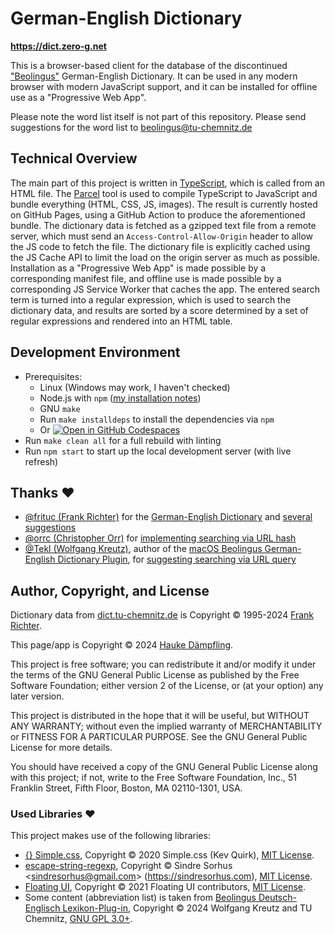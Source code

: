 German-English Dictionary
=========================

**<https://dict.zero-g.net>**

This is a browser-based client for the database of the discontinued
["Beolingus"](https://dict.tu-chemnitz.de) German-English Dictionary.
It can be used in any modern browser with modern JavaScript support,
and it can be installed for offline use as a "Progressive Web App".

Please note the word list itself is not part of this repository.
Please send suggestions for the word list to beolingus@tu-chemnitz.de

Technical Overview
------------------

The main part of this project is written in [TypeScript](https://www.typescriptlang.org/), which is
called from an HTML file. The [Parcel](https://parceljs.org/) tool is used to compile TypeScript
to JavaScript and bundle everything (HTML, CSS, JS, images). The result is currently hosted on
GitHub Pages, using a GitHub Action to produce the aforementioned bundle. The dictionary data is
fetched as a gzipped text file from a remote server, which must send an `Access-Control-Allow-Origin`
header to allow the JS code to fetch the file. The dictionary file is explicitly cached using the
JS Cache API to limit the load on the origin server as much as possible. Installation as a
"Progressive Web App" is made possible by a corresponding manifest file, and offline use is made
possible by a corresponding JS Service Worker that caches the app. The entered search term is
turned into a regular expression, which is used to search the dictionary data, and results are
sorted by a score determined by a set of regular expressions and rendered into an HTML table.

Development Environment
-----------------------

- Prerequisites:
  - Linux (Windows may work, I haven't checked)
  - Node.js with `npm` ([my installation notes](https://github.com/haukex/toolshed/blob/main/notes/JavaScript.md))
  - GNU `make`
  - Run `make installdeps` to install the dependencies via `npm`
  - Or [![Open in GitHub Codespaces](https://github.com/codespaces/badge.svg)](https://codespaces.new/haukex/de-en-dict)
- Run `make clean all` for a full rebuild with linting
- Run `npm start` to start up the local development server (with live refresh)

Thanks ❤️
--------

- [@frituc (Frank Richter)](https://github.com/frituc)
  for the [German-English Dictionary](https://ftp.tu-chemnitz.de/pub/Local/urz/ding/de-en-devel/)
  and [several suggestions](https://github.com/haukex/de-en-dict/issues?q=author%3Afrituc)
- [@orrc (Christopher Orr)](https://github.com/orrc)
  for [implementing searching via URL hash](https://github.com/haukex/de-en-dict/pull/1)
- [@Tekl (Wolfgang Kreutz)](https://github.com/Tekl), author of the
  [macOS Beolingus German-English Dictionary Plugin](https://tekl.de/lexikon-plug-ins/beolingus-deutsch-englisch-lexikon-plugin),
  for [suggesting searching via URL query](https://github.com/haukex/de-en-dict/issues/7)

Author, Copyright, and License
------------------------------

Dictionary data from [dict.tu-chemnitz.de](https://dict.tu-chemnitz.de) is
Copyright © 1995-2024 [Frank Richter](https://www-user.tu-chemnitz.de/~fri/).

This page/app is Copyright © 2024 [Hauke Dämpfling](https://www.zero-g.net/).

This project is free software; you can redistribute it and/or
modify it under the terms of the GNU General Public License
as published by the Free Software Foundation; either version 2
of the License, or (at your option) any later version.

This project is distributed in the hope that it will be useful,
but WITHOUT ANY WARRANTY; without even the implied warranty of
MERCHANTABILITY or FITNESS FOR A PARTICULAR PURPOSE.  See the
GNU General Public License for more details.

You should have received a copy of the GNU General Public License
along with this project; if not, write to the Free Software
Foundation, Inc., 51 Franklin Street, Fifth Floor, Boston, MA  02110-1301, USA.

### Used Libraries ❤️

This project makes use of the following libraries:

- [{} Simple.css](https://simplecss.org/),
  Copyright © 2020 Simple.css (Kev Quirk),
  [MIT License](https://github.com/kevquirk/simple.css/blob/main/LICENSE).
- [escape-string-regexp](https://www.npmjs.com/package/escape-string-regexp),
  Copyright © Sindre Sorhus \<sindresorhus@gmail.com\> (https://sindresorhus.com),
  [MIT License](https://github.com/sindresorhus/escape-string-regexp/blob/main/license).
- [Floating UI](https://floating-ui.com/),
  Copyright © 2021 Floating UI contributors,
  [MIT License](https://github.com/floating-ui/floating-ui/blob/master/LICENSE).
- Some content (abbreviation list) is taken from
  [Beolingus Deutsch-Englisch Lexikon-Plug-in](https://tekl.de/lexikon-plug-ins/beolingus-deutsch-englisch-lexikon-plugin),
  Copyright © 2024 Wolfgang Kreutz and TU Chemnitz,
  [GNU GPL 3.0+](https://github.com/Tekl/beolingus-deutsch-englisch/blob/master/LICENSE).
